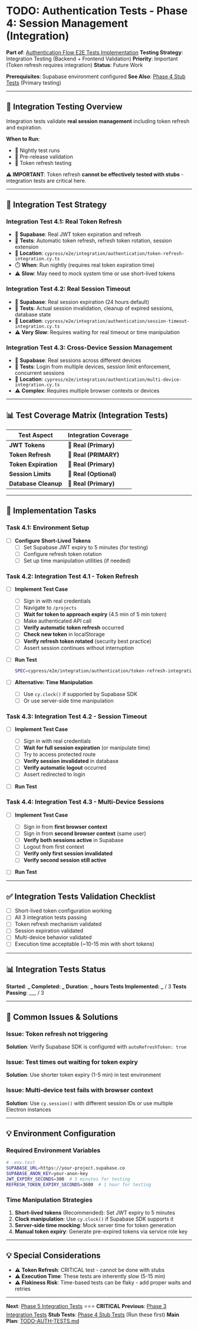 # TODO: Authentication Tests - Phase 4: Session Management (Integration)

**Part of**: [Authentication Flow E2E Tests Implementation](../TODO-AUTH-TESTS.md)
**Testing Strategy**: Integration Testing (Backend + Frontend Validation)
**Priority**: Important (Token refresh requires integration)
**Status**: Future Work

**Prerequisites**: Supabase environment configured
**See Also**: [Phase 4 Stub Tests](../TODO-AUTH-TESTS-PHASE-4-SESSION-STUBS.md) (Primary testing)

---

## 🎯 Integration Testing Overview

Integration tests validate **real session management** including token refresh and expiration.

**When to Run**:

- 🔌 Nightly test runs
- 🔌 Pre-release validation
- 🔌 Token refresh testing

**⚠️ IMPORTANT**: Token refresh **cannot be effectively tested with stubs** - integration tests are critical here.

---

## 🧪 Integration Test Strategy

### Integration Test 4.1: Real Token Refresh

- 🔌 **Supabase**: Real JWT token expiration and refresh
- 🎯 **Tests**: Automatic token refresh, refresh token rotation, session extension
- 📁 **Location**: `cypress/e2e/integration/authentication/token-refresh-integration.cy.ts`
- ⏱️ **When**: Run nightly (requires real token expiration time)
- ⚠️ **Slow**: May need to mock system time or use short-lived tokens

### Integration Test 4.2: Real Session Timeout

- 🔌 **Supabase**: Real session expiration (24 hours default)
- 🎯 **Tests**: Actual session invalidation, cleanup of expired sessions, database state
- 📁 **Location**: `cypress/e2e/integration/authentication/session-timeout-integration.cy.ts`
- ⚠️ **Very Slow**: Requires waiting for real timeout or time manipulation

### Integration Test 4.3: Cross-Device Session Management

- 🔌 **Supabase**: Real sessions across different devices
- 🎯 **Tests**: Login from multiple devices, session limit enforcement, concurrent sessions
- 📁 **Location**: `cypress/e2e/integration/authentication/multi-device-integration.cy.ts`
- ⚠️ **Complex**: Requires multiple browser contexts or devices

---

## 📊 Test Coverage Matrix (Integration Tests)

| Test Aspect          | Integration Coverage   |
| -------------------- | ---------------------- |
| **JWT Tokens**       | 🔌 **Real (Primary)**  |
| **Token Refresh**    | 🔌 **Real (PRIMARY)**  |
| **Token Expiration** | 🔌 **Real (Primary)**  |
| **Session Limits**   | 🔌 **Real (Optional)** |
| **Database Cleanup** | 🔌 **Real (Primary)**  |

---

## 📅 Implementation Tasks

### Task 4.1: Environment Setup

- [ ] **Configure Short-Lived Tokens**
  - [ ] Set Supabase JWT expiry to 5 minutes (for testing)
  - [ ] Configure refresh token rotation
  - [ ] Set up time manipulation utilities (if needed)

### Task 4.2: Integration Test 4.1 - Token Refresh

- [ ] **Implement Test Case**

  - [ ] Sign in with real credentials
  - [ ] Navigate to `/projects`
  - [ ] **Wait for token to approach expiry** (4.5 min of 5 min token)
  - [ ] Make authenticated API call
  - [ ] **Verify automatic token refresh** occurred
  - [ ] **Check new token** in localStorage
  - [ ] **Verify refresh token rotated** (security best practice)
  - [ ] Assert session continues without interruption

- [ ] **Run Test**

  ```bash
  SPEC=cypress/e2e/integration/authentication/token-refresh-integration.cy.ts npm run cypress:run:spec
  ```

- [ ] **Alternative: Time Manipulation**
  - [ ] Use `cy.clock()` if supported by Supabase SDK
  - [ ] Or use server-side time manipulation

### Task 4.3: Integration Test 4.2 - Session Timeout

- [ ] **Implement Test Case**

  - [ ] Sign in with real credentials
  - [ ] **Wait for full session expiration** (or manipulate time)
  - [ ] Try to access protected route
  - [ ] **Verify session invalidated** in database
  - [ ] **Verify automatic logout** occurred
  - [ ] Assert redirected to login

- [ ] **Run Test**

### Task 4.4: Integration Test 4.3 - Multi-Device Sessions

- [ ] **Implement Test Case**

  - [ ] Sign in from **first browser context**
  - [ ] Sign in from **second browser context** (same user)
  - [ ] **Verify both sessions active** in Supabase
  - [ ] Logout from first context
  - [ ] **Verify only first session invalidated**
  - [ ] **Verify second session still active**

- [ ] **Run Test**

---

## ✅ Integration Tests Validation Checklist

- [ ] Short-lived token configuration working
- [ ] All 3 integration tests passing
- [ ] Token refresh mechanism validated
- [ ] Session expiration validated
- [ ] Multi-device behavior validated
- [ ] Execution time acceptable (~10-15 min with short tokens)

---

## 📊 Integration Tests Status

**Started**: **_
**Completed**: _**
**Duration**: **_ hours
**Tests Implemented**: _** / 3
**Tests Passing**: \_\_\_ / 3

---

## 🚨 Common Issues & Solutions

### Issue: Token refresh not triggering

**Solution**: Verify Supabase SDK is configured with `autoRefreshToken: true`

### Issue: Test times out waiting for token expiry

**Solution**: Use shorter token expiry (1-5 min) in test environment

### Issue: Multi-device test fails with browser context

**Solution**: Use `cy.session()` with different session IDs or use multiple Electron instances

---

## 💡 Environment Configuration

### Required Environment Variables

```bash
# .env.test
SUPABASE_URL=https://your-project.supabase.co
SUPABASE_ANON_KEY=your-anon-key
JWT_EXPIRY_SECONDS=300  # 5 minutes for testing
REFRESH_TOKEN_EXPIRY_SECONDS=3600  # 1 hour for testing
```

### Time Manipulation Strategies

1. **Short-lived tokens** (Recommended): Set JWT expiry to 5 minutes
2. **Clock manipulation**: Use `cy.clock()` if Supabase SDK supports it
3. **Server-side time mocking**: Mock server time for token generation
4. **Manual token expiry**: Generate pre-expired tokens via service role key

---

## 💡 Special Considerations

- ⚠️ **Token Refresh**: CRITICAL test - cannot be done with stubs
- ⚠️ **Execution Time**: These tests are inherently slow (5-15 min)
- ⚠️ **Flakiness Risk**: Time-based tests can be flaky - add proper waits and retries

---

**Next**: [Phase 5 Integration Tests](./TODO-AUTH-TESTS-PHASE-5-RECOVERY-INTEGRATION.md) ⭐⭐⭐ **CRITICAL**
**Previous**: [Phase 3 Integration Tests](./TODO-AUTH-TESTS-PHASE-3-SIGNUP-INTEGRATION.md)
**Stub Tests**: [Phase 4 Stub Tests](../TODO-AUTH-TESTS-PHASE-4-SESSION-STUBS.md) (Run these first)
**Main Plan**: [TODO-AUTH-TESTS.md](../TODO-AUTH-TESTS.md)

